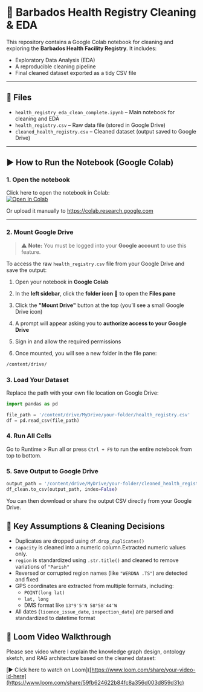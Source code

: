 # 🏥 Barbados Health Registry Cleaning & EDA

This repository contains a Google Colab notebook for cleaning and exploring the **Barbados Health Facility Registry**. It includes:
- Exploratory Data Analysis (EDA)
- A reproducible cleaning pipeline
- Final cleaned dataset exported as a tidy CSV file

---

## 📁 Files

- `health_registry_eda_clean_complete.ipynb` – Main notebook for cleaning and EDA
- `health_registry.csv` – Raw data file (stored in Google Drive)
- `cleaned_health_registry.csv` – Cleaned dataset (output saved to Google Drive)

---

## ▶️ How to Run the Notebook (Google Colab)

### 1. Open the notebook

Click here to open the notebook in Colab:  
[![Open In Colab](https://colab.research.google.com/assets/colab-badge.svg)](https://colab.research.google.com/github/BrianSandiford/Technical-Assignment---Barbados/blob/main/health_registry_eda_clean.ipynb)


Or upload it manually to https://colab.research.google.com

---

### 2. Mount Google Drive

> ⚠️ **Note:** You must be logged into your **Google account** to use this feature.

To access the raw `health_registry.csv` file from your Google Drive and save the output:


1. Open your notebook in **Google Colab**

2. In the **left sidebar**, click the **folder icon** 📁 to open the **Files pane**

3. Click the **"Mount Drive"** button at the top (you’ll see a small Google Drive icon)

4. A prompt will appear asking you to **authorize access to your Google Drive**

5. Sign in and allow the required permissions

6. Once mounted, you will see a new folder in the file pane:

```bash
/content/drive/

```
### 3. Load Your Dataset

Replace the path with your own file location on Google Drive:

```python
import pandas as pd

file_path = '/content/drive/MyDrive/your-folder/health_registry.csv'
df = pd.read_csv(file_path)
```
### 4. Run All Cells

Go to Runtime > Run all or press `Ctrl + F9` to run the entire notebook from top to bottom.

### 5. Save Output to Google Drive

```python
output_path = '/content/drive/MyDrive/your-folder/cleaned_health_registry.csv'
df_clean.to_csv(output_path, index=False)
```

You can then download or share the output CSV directly from your Google Drive.


## 📌 Key Assumptions & Cleaning Decisions

- Duplicates are dropped using `df.drop_duplicates()`
- `capacity` is cleaned into a numeric column.Extracted numeric values only.
- `region` is standardized using `.str.title()` and cleaned to remove variations of `"Parish"`
- Reversed or corrupted region names (like `"WERDNA .TS"`) are detected and fixed
- GPS coordinates are extracted from multiple formats, including:
  - `POINT(long lat)`
  - `lat, long`
  - DMS format like `13°9′5″N 58°58′44″W`
- All dates (`licence_issue_date`, `inspection_date`) are parsed and standardized to datetime format

## 🎥 Loom Video Walkthrough

Please see video where I explain the knowledge graph design, ontology sketch, and RAG architecture based on the cleaned dataset:

[▶️ Click here to watch on Loom]([https://www.loom.com/share/your-video-id-here](https://www.loom.com/share/59fb624622b84fc8a356d003d859d31c)

